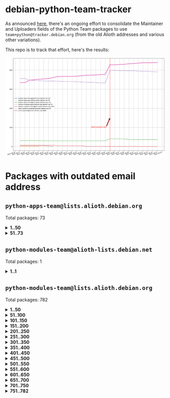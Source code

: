 # debian-python-team-tracker



As announced [here](https://lists.debian.org/debian-python/2021/08/msg00006.html), there's an ongoing effort to consolidate the Maintainer and Uploaders fields of the Python Team packages to use `team+python@tracker.debian.org` (from the old Alioth addresses and various other variations).



This repo is to track that effort, here's the results:



![Python team emails](images/python_team_emails.svg)


# Packages with outdated email address

## `python-apps-team@lists.alioth.debian.org`
Total packages: 73
<details>
<summary><b>1..50</b></summary>


| # | Package | Version |
| --- | --- | --- |
| 1 | [alot](https://tracker.debian.org/alot) | 0.9.1-2 |
| 2 | [archmage](https://tracker.debian.org/archmage) | 1:0.4.2.1-1 |
| 3 | [beets](https://tracker.debian.org/beets) | 1.4.9-7 |
| 4 | [ctop](https://tracker.debian.org/ctop) | 1.0.0-2.1 |
| 5 | [cython](https://tracker.debian.org/cython) | 0.29.14-1 |
| 6 | [db2twitter](https://tracker.debian.org/db2twitter) | 0.6-1.1 |
| 7 | [dirtbike](https://tracker.debian.org/dirtbike) | 0.3-7 |
| 8 | [discodos](https://tracker.debian.org/discodos) | 1.0~rc2-1 |
| 9 | [dkimpy-milter](https://tracker.debian.org/dkimpy-milter) | 1.2.2-1 |
| 10 | [dodgy](https://tracker.debian.org/dodgy) | 0.1.9-3 |
| 11 | [dot2tex](https://tracker.debian.org/dot2tex) | 2.11.3-2 |
| 12 | [droidlysis](https://tracker.debian.org/droidlysis) | 3.2.1-1 |
| 13 | [eric](https://tracker.debian.org/eric) | 21.1+ds1-1 |
| 14 | [etm](https://tracker.debian.org/etm) | 3.2.30-1.1 |
| 15 | [firmware-microbit-micropython](https://tracker.debian.org/firmware-microbit-micropython) | 1.0.1-2 |
| 16 | [flatlatex](https://tracker.debian.org/flatlatex) | 0.8-1.1 |
| 17 | [freealchemist](https://tracker.debian.org/freealchemist) | 0.5-1.1 |
| 18 | [gaupol](https://tracker.debian.org/gaupol) | 1.9-1 |
| 19 | [ghp-import](https://tracker.debian.org/ghp-import) | 0.5.5-2 |
| 20 | [gitinspector](https://tracker.debian.org/gitinspector) | 0.4.4+dfsg-9 |
| 21 | [gui-ufw](https://tracker.debian.org/gui-ufw) | 20.04.1-1 |
| 22 | [httpcode](https://tracker.debian.org/httpcode) | 0.6-1 |
| 23 | [isbg](https://tracker.debian.org/isbg) | 2.3.1-1 |
| 24 | [itstool](https://tracker.debian.org/itstool) | 2.0.6-1 |
| 25 | [j2cli](https://tracker.debian.org/j2cli) | 0.3.12b-2 |
| 26 | [jeepyb](https://tracker.debian.org/jeepyb) | 0+20190513-1 |
| 27 | [kanboard-cli](https://tracker.debian.org/kanboard-cli) | 0.0.2-1.1 |
| 28 | [kazam](https://tracker.debian.org/kazam) | 1.4.5-4 |
| 29 | [khard](https://tracker.debian.org/khard) | 0.17.0-1 |
| 30 | [legit](https://tracker.debian.org/legit) | 1.2.0.post0-1 |
| 31 | [lightyears](https://tracker.debian.org/lightyears) | 1.4-2 |
| 32 | [mayavi2](https://tracker.debian.org/mayavi2) | 4.7.1-2 |
| 33 | [membernator](https://tracker.debian.org/membernator) | 1.1.0-2 |
| 34 | [menulibre](https://tracker.debian.org/menulibre) | 2.2.1-1 |
| 35 | [muttdown](https://tracker.debian.org/muttdown) | 0.3.4-1 |
| 36 | [nfoview](https://tracker.debian.org/nfoview) | 1.28-1 |
| 37 | [pandoc-plantuml-filter](https://tracker.debian.org/pandoc-plantuml-filter) | 0.1.1-2 |
| 38 | [pdfarranger](https://tracker.debian.org/pdfarranger) | 1.6.2-1 |
| 39 | [pdfposter](https://tracker.debian.org/pdfposter) | 0.7.post1-1 |
| 40 | [pelican](https://tracker.debian.org/pelican) | 4.0.1+dfsg-1.1 |
| 41 | [pipenv](https://tracker.debian.org/pipenv) | 11.9.0-1.1 |
| 42 | [policyd-rate-limit](https://tracker.debian.org/policyd-rate-limit) | 1.0.1.1-1 |
| 43 | [powerline-gitstatus](https://tracker.debian.org/powerline-gitstatus) | 1.3.1-2 |
| 44 | [prospector](https://tracker.debian.org/prospector) | 1.1.7-2 |
| 45 | [puddletag](https://tracker.debian.org/puddletag) | 2.0.1-2 |
| 46 | [pybik](https://tracker.debian.org/pybik) | 3.0-3.1 |
| 47 | [pydocstyle](https://tracker.debian.org/pydocstyle) | 2.1.1-1 |
| 48 | [pydoctor](https://tracker.debian.org/pydoctor) | 19.11.0+git20200303.47424e7-1 |
| 49 | [pyp](https://tracker.debian.org/pyp) | 2.12-2 |
| 50 | [pypass](https://tracker.debian.org/pypass) | 0.2.1-1.1 |
</details>
<details>
<summary><b>51..73</b></summary>

| # | Package | Version |
| --- | --- | --- |
| 51 | [python-miio](https://tracker.debian.org/python-miio) | 0.5.0.1-1 |
| 52 | [pytrainer](https://tracker.debian.org/pytrainer) | 2.0.2-1 |
| 53 | [rabbitvcs](https://tracker.debian.org/rabbitvcs) | 0.18-2 |
| 54 | [radon](https://tracker.debian.org/radon) | 4.1.0+dfsg-1 |
| 55 | [retweet](https://tracker.debian.org/retweet) | 0.10-1.1 |
| 56 | [rst2pdf](https://tracker.debian.org/rst2pdf) | 0.98-1 |
| 57 | [sen](https://tracker.debian.org/sen) | 0.6.1-0.1 |
| 58 | [simple-image-reducer](https://tracker.debian.org/simple-image-reducer) | 1.0.2+git20191008-1 |
| 59 | [sinntp](https://tracker.debian.org/sinntp) | 1.6-1.2 |
| 60 | [smem](https://tracker.debian.org/smem) | 1.5-1.1 |
| 61 | [spf-engine](https://tracker.debian.org/spf-engine) | 2.9.2-1 |
| 62 | [sqlacodegen](https://tracker.debian.org/sqlacodegen) | 1.1.6-3 |
| 63 | [subdownloader](https://tracker.debian.org/subdownloader) | 2.1.0-3 |
| 64 | [testrepository](https://tracker.debian.org/testrepository) | 0.0.20-5 |
| 65 | [tldr-py](https://tracker.debian.org/tldr-py) | 0.7.0-3 |
| 66 | [toot](https://tracker.debian.org/toot) | 0.28.0-1 |
| 67 | [twitterwatch](https://tracker.debian.org/twitterwatch) | 0.1-1.1 |
| 68 | [txt2tags](https://tracker.debian.org/txt2tags) | 3.4-2 |
| 69 | [vf1](https://tracker.debian.org/vf1) | 0.0.11-2 |
| 70 | [voltron](https://tracker.debian.org/voltron) | 0.1.7+git20200109-1.1 |
| 71 | [vrfydmn](https://tracker.debian.org/vrfydmn) | 0.11.0-1 |
| 72 | [weasyprint](https://tracker.debian.org/weasyprint) | 51-2 |
| 73 | [zktop](https://tracker.debian.org/zktop) | 1.0.0-3 |
</details>

## `python-modules-team@alioth-lists.debian.net`
Total packages: 1
<details>
<summary><b>1..1</b></summary>


| # | Package | Version |
| --- | --- | --- |
| 1 | [setuptools-scm](https://tracker.debian.org/setuptools-scm) | 4.1.2-3 |
</details>

## `python-modules-team@lists.alioth.debian.org`
Total packages: 782
<details>
<summary><b>1..50</b></summary>


| # | Package | Version |
| --- | --- | --- |
| 1 | [aiodns](https://tracker.debian.org/aiodns) | 2.0.0-1 |
| 2 | [aiohttp-cors](https://tracker.debian.org/aiohttp-cors) | 0.7.0-1 |
| 3 | [aiohttp-jinja2](https://tracker.debian.org/aiohttp-jinja2) | 1.2.0-1 |
| 4 | [aiohttp-mako](https://tracker.debian.org/aiohttp-mako) | 0.4.0-1 |
| 5 | [aiohttp-socks](https://tracker.debian.org/aiohttp-socks) | 0.5.3-1 |
| 6 | [aiomysql](https://tracker.debian.org/aiomysql) | 0.0.20-2 |
| 7 | [aiopg](https://tracker.debian.org/aiopg) | 1.2.0~b2-1 |
| 8 | [aioredis](https://tracker.debian.org/aioredis) | 1.3.1-1 |
| 9 | [aiowsgi](https://tracker.debian.org/aiowsgi) | 0.7-1.1 |
| 10 | [aioxmlrpc](https://tracker.debian.org/aioxmlrpc) | 0.5-1.1 |
| 11 | [aiozmq](https://tracker.debian.org/aiozmq) | 0.9.0-1 |
| 12 | [anorack](https://tracker.debian.org/anorack) | 0.2.7-1 |
| 13 | [anosql](https://tracker.debian.org/anosql) | 1.0.1-1 |
| 14 | [appdirs](https://tracker.debian.org/appdirs) | 1.4.4-1 |
| 15 | [asn1crypto](https://tracker.debian.org/asn1crypto) | 1.4.0-1 |
| 16 | [astral](https://tracker.debian.org/astral) | 1.6.1-2 |
| 17 | [authheaders](https://tracker.debian.org/authheaders) | 0.13.0-1 |
| 18 | [authres](https://tracker.debian.org/authres) | 1.2.0-2 |
| 19 | [automat](https://tracker.debian.org/automat) | 20.2.0-1 |
| 20 | [azure-cosmos-table-python](https://tracker.debian.org/azure-cosmos-table-python) | 1.0.5+git20191025-5 |
| 21 | [babelfish](https://tracker.debian.org/babelfish) | 0.5.4-3 |
| 22 | [bdist-nsi](https://tracker.debian.org/bdist-nsi) | 0.1.5-2 |
| 23 | [behave](https://tracker.debian.org/behave) | 1.2.6-3 |
| 24 | [bernhard](https://tracker.debian.org/bernhard) | 0.2.6-2 |
| 25 | [betamax](https://tracker.debian.org/betamax) | 0.8.1-2 |
| 26 | [bibtexparser](https://tracker.debian.org/bibtexparser) | 1.1.0+ds-3 |
| 27 | [binaryornot](https://tracker.debian.org/binaryornot) | 0.4.4+dfsg-4 |
| 28 | [bitstruct](https://tracker.debian.org/bitstruct) | 8.9.0-1 |
| 29 | [blessings](https://tracker.debian.org/blessings) | 1.6-3 |
| 30 | [blinker](https://tracker.debian.org/blinker) | 1.4+dfsg1-0.3 |
| 31 | [bottleneck](https://tracker.debian.org/bottleneck) | 1.2.1+ds1-2 |
| 32 | [case](https://tracker.debian.org/case) | 1.5.3+dfsg-3 |
| 33 | [celery-batches](https://tracker.debian.org/celery-batches) | 0.2-2 |
| 34 | [celery-haystack](https://tracker.debian.org/celery-haystack) | 0.10-4 |
| 35 | [cerealizer](https://tracker.debian.org/cerealizer) | 0.8.1-3 |
| 36 | [chardet](https://tracker.debian.org/chardet) | 4.0.0-1 |
| 37 | [chargebee-python](https://tracker.debian.org/chargebee-python) | 1.6.6-1 |
| 38 | [chargebee2-python](https://tracker.debian.org/chargebee2-python) | 2.7.3-1 |
| 39 | [circuits](https://tracker.debian.org/circuits) | 3.1.0+ds1-2 |
| 40 | [cloudpickle](https://tracker.debian.org/cloudpickle) | 1.6.0-1 |
| 41 | [codicefiscale](https://tracker.debian.org/codicefiscale) | 0.9+ds0-2 |
| 42 | [colorclass](https://tracker.debian.org/colorclass) | 2.2.0-2.1 |
| 43 | [colorspacious](https://tracker.debian.org/colorspacious) | 1.1.2-2 |
| 44 | [commonmark](https://tracker.debian.org/commonmark) | 0.9.1-3 |
| 45 | [configobj](https://tracker.debian.org/configobj) | 5.0.6-4 |
| 46 | [constantly](https://tracker.debian.org/constantly) | 15.1.0-2 |
| 47 | [contextlib2](https://tracker.debian.org/contextlib2) | 0.6.0.post1-1 |
| 48 | [cookiecutter](https://tracker.debian.org/cookiecutter) | 1.6.0-4 |
| 49 | [coreapi](https://tracker.debian.org/coreapi) | 2.3.3-4 |
| 50 | [coreschema](https://tracker.debian.org/coreschema) | 0.0.4-3 |
</details>
<details>
<summary><b>51..100</b></summary>

| # | Package | Version |
| --- | --- | --- |
| 51 | [cov-core](https://tracker.debian.org/cov-core) | 1.15.0-3 |
| 52 | [cppy](https://tracker.debian.org/cppy) | 1.1.0-2 |
| 53 | [cram](https://tracker.debian.org/cram) | 0.7-4 |
| 54 | [cssutils](https://tracker.debian.org/cssutils) | 1.0.2-3 |
| 55 | [d2to1](https://tracker.debian.org/d2to1) | 0.2.12-2 |
| 56 | [deap](https://tracker.debian.org/deap) | 1.3.1-2 |
| 57 | [debiancontributors](https://tracker.debian.org/debiancontributors) | 0.7.8-2 |
| 58 | [defusedxml](https://tracker.debian.org/defusedxml) | 0.6.0-2 |
| 59 | [devpi-common](https://tracker.debian.org/devpi-common) | 3.2.2-1.1 |
| 60 | [django-ajax-selects](https://tracker.debian.org/django-ajax-selects) | 1.7.0-3 |
| 61 | [django-anymail](https://tracker.debian.org/django-anymail) | 7.1.0-1 |
| 62 | [django-auto-one-to-one](https://tracker.debian.org/django-auto-one-to-one) | 3.3.0-1 |
| 63 | [django-bitfield](https://tracker.debian.org/django-bitfield) | 1.9.6-2 |
| 64 | [django-countries](https://tracker.debian.org/django-countries) | 6.0-1 |
| 65 | [django-dirtyfields](https://tracker.debian.org/django-dirtyfields) | 1.3.1-2 |
| 66 | [django-downloadview](https://tracker.debian.org/django-downloadview) | 2.1.1-1 |
| 67 | [django-environ](https://tracker.debian.org/django-environ) | 0.4.4-2 |
| 68 | [django-filter](https://tracker.debian.org/django-filter) | 2.4.0-1 |
| 69 | [django-fsm-admin](https://tracker.debian.org/django-fsm-admin) | 1.2.4-2 |
| 70 | [django-guardian](https://tracker.debian.org/django-guardian) | 2.0.0-2 |
| 71 | [django-hvad](https://tracker.debian.org/django-hvad) | 1.8.0-1.1 |
| 72 | [django-impersonate](https://tracker.debian.org/django-impersonate) | 1.5-1 |
| 73 | [django-ipware](https://tracker.debian.org/django-ipware) | 3.0.0-1 |
| 74 | [django-js-reverse](https://tracker.debian.org/django-js-reverse) | 0.7.3-1.1 |
| 75 | [django-macaddress](https://tracker.debian.org/django-macaddress) | 1.5.0-2 |
| 76 | [django-maintenancemode](https://tracker.debian.org/django-maintenancemode) | 0.11.3-1 |
| 77 | [django-markupfield](https://tracker.debian.org/django-markupfield) | 2.0.0-1 |
| 78 | [django-memoize](https://tracker.debian.org/django-memoize) | 2.2.0+dfsg-1 |
| 79 | [django-model-utils](https://tracker.debian.org/django-model-utils) | 3.1.1-2 |
| 80 | [django-nose](https://tracker.debian.org/django-nose) | 1.4.6-2.1 |
| 81 | [django-notification](https://tracker.debian.org/django-notification) | 1.2.0-3 |
| 82 | [django-organizations](https://tracker.debian.org/django-organizations) | 1.1.2-1 |
| 83 | [django-pagination](https://tracker.debian.org/django-pagination) | 1.0.7-4 |
| 84 | [django-paintstore](https://tracker.debian.org/django-paintstore) | 0.2-4 |
| 85 | [django-picklefield](https://tracker.debian.org/django-picklefield) | 3.0.1-1 |
| 86 | [django-pipeline](https://tracker.debian.org/django-pipeline) | 1.6.14-3 |
| 87 | [django-q](https://tracker.debian.org/django-q) | 1.2.1-1 |
| 88 | [django-recurrence](https://tracker.debian.org/django-recurrence) | 1.10.3-1 |
| 89 | [django-redis-sessions](https://tracker.debian.org/django-redis-sessions) | 0.6.1-2 |
| 90 | [django-sass-processor](https://tracker.debian.org/django-sass-processor) | 0.8.2-1 |
| 91 | [django-setuptest](https://tracker.debian.org/django-setuptest) | 0.2.1-4 |
| 92 | [django-simple-captcha](https://tracker.debian.org/django-simple-captcha) | 0.5.6-2 |
| 93 | [django-simple-redis-admin](https://tracker.debian.org/django-simple-redis-admin) | 1.4.0-2 |
| 94 | [django-stronghold](https://tracker.debian.org/django-stronghold) | 0.3.0+debian-2 |
| 95 | [django-uwsgi](https://tracker.debian.org/django-uwsgi) | 0.2.2-2 |
| 96 | [django-webpack-loader](https://tracker.debian.org/django-webpack-loader) | 0.6.0-2 |
| 97 | [django-websocket-redis](https://tracker.debian.org/django-websocket-redis) | 0.4.7-2 |
| 98 | [django-wkhtmltopdf](https://tracker.debian.org/django-wkhtmltopdf) | 3.3.0-1 |
| 99 | [django-xmlrpc](https://tracker.debian.org/django-xmlrpc) | 0.1.8-2 |
| 100 | [djangorestframework-api-key](https://tracker.debian.org/djangorestframework-api-key) | 2.0.0-2 |
</details>
<details>
<summary><b>101..150</b></summary>

| # | Package | Version |
| --- | --- | --- |
| 101 | [djangorestframework-filters](https://tracker.debian.org/djangorestframework-filters) | 1.0.0.dev0-1 |
| 102 | [dkimpy](https://tracker.debian.org/dkimpy) | 1.0.5-1 |
| 103 | [dnsdiag](https://tracker.debian.org/dnsdiag) | 1.7.0-1 |
| 104 | [dnspython](https://tracker.debian.org/dnspython) | 2.0.0-1 |
| 105 | [dockerpty](https://tracker.debian.org/dockerpty) | 0.4.1-2 |
| 106 | [dominate](https://tracker.debian.org/dominate) | 2.3.1-2 |
| 107 | [doublex](https://tracker.debian.org/doublex) | 1.9.2-1 |
| 108 | [drf-generators](https://tracker.debian.org/drf-generators) | 0.5.0-1 |
| 109 | [easyprocess](https://tracker.debian.org/easyprocess) | 0.2.5-2 |
| 110 | [elasticsearch-curator](https://tracker.debian.org/elasticsearch-curator) | 5.8.1-1 |
| 111 | [entrypoints](https://tracker.debian.org/entrypoints) | 0.3-3 |
| 112 | [enum34](https://tracker.debian.org/enum34) | 1.1.6-4 |
| 113 | [enzyme](https://tracker.debian.org/enzyme) | 0.4.1-2 |
| 114 | [exam](https://tracker.debian.org/exam) | 0.10.5-3 |
| 115 | [factory-boy](https://tracker.debian.org/factory-boy) | 2.11.1-3 |
| 116 | [faker](https://tracker.debian.org/faker) | 0.9.3-0.1 |
| 117 | [fakesleep](https://tracker.debian.org/fakesleep) | 0.1-2 |
| 118 | [fastchunking](https://tracker.debian.org/fastchunking) | 0.0.3-2 |
| 119 | [fastkml](https://tracker.debian.org/fastkml) | 0.11-3 |
| 120 | [feedgenerator](https://tracker.debian.org/feedgenerator) | 1.9-2 |
| 121 | [flake8-docstrings](https://tracker.debian.org/flake8-docstrings) | 1.1.0-1.1 |
| 122 | [flake8-polyfill](https://tracker.debian.org/flake8-polyfill) | 1.0.2-2 |
| 123 | [flask-api](https://tracker.debian.org/flask-api) | 1.1+dfsg-1.1 |
| 124 | [flask-assets](https://tracker.debian.org/flask-assets) | 2.0-1 |
| 125 | [flask-babelex](https://tracker.debian.org/flask-babelex) | 0.9.4-1 |
| 126 | [flask-bcrypt](https://tracker.debian.org/flask-bcrypt) | 0.7.1-2 |
| 127 | [flask-compress](https://tracker.debian.org/flask-compress) | 1.4.0-3 |
| 128 | [flask-gravatar](https://tracker.debian.org/flask-gravatar) | 0.4.2-2 |
| 129 | [flask-htmlmin](https://tracker.debian.org/flask-htmlmin) | 1.3.2-2 |
| 130 | [flask-ldapconn](https://tracker.debian.org/flask-ldapconn) | 0.7.2-1.1 |
| 131 | [flask-limiter](https://tracker.debian.org/flask-limiter) | 1.0.1-2 |
| 132 | [flask-login](https://tracker.debian.org/flask-login) | 0.5.0-1 |
| 133 | [flask-mail](https://tracker.debian.org/flask-mail) | 0.9.1+dfsg1-1.1 |
| 134 | [flask-mongoengine](https://tracker.debian.org/flask-mongoengine) | 0.9.3-4 |
| 135 | [flask-multistatic](https://tracker.debian.org/flask-multistatic) | 1.0-2 |
| 136 | [flask-paranoid](https://tracker.debian.org/flask-paranoid) | 0.2.0-3.1 |
| 137 | [flask-principal](https://tracker.debian.org/flask-principal) | 0.4.0-2 |
| 138 | [flask-script](https://tracker.debian.org/flask-script) | 2.0.6-2 |
| 139 | [flask-silk](https://tracker.debian.org/flask-silk) | 0.2-18 |
| 140 | [flask-wtf](https://tracker.debian.org/flask-wtf) | 0.14.3-1 |
| 141 | [flufl.bounce](https://tracker.debian.org/flufl.bounce) | 3.0.1-1 |
| 142 | [flufl.enum](https://tracker.debian.org/flufl.enum) | 4.1.1-3 |
| 143 | [flufl.i18n](https://tracker.debian.org/flufl.i18n) | 3.0.1-1 |
| 144 | [flufl.lock](https://tracker.debian.org/flufl.lock) | 5.0.1-1 |
| 145 | [flufl.password](https://tracker.debian.org/flufl.password) | 1.3-3 |
| 146 | [flufl.testing](https://tracker.debian.org/flufl.testing) | 0.7-2 |
| 147 | [freetype-py](https://tracker.debian.org/freetype-py) | 2.2.0-1 |
| 148 | [gerritlib](https://tracker.debian.org/gerritlib) | 0.8.0-2 |
| 149 | [gmplot](https://tracker.debian.org/gmplot) | 1.2.0-2 |
| 150 | [gpxpy](https://tracker.debian.org/gpxpy) | 1.4.2-1 |
</details>
<details>
<summary><b>151..200</b></summary>

| # | Package | Version |
| --- | --- | --- |
| 151 | [gtextfsm](https://tracker.debian.org/gtextfsm) | 1.1.0-2 |
| 152 | [gtts](https://tracker.debian.org/gtts) | 2.0.3-1 |
| 153 | [gtts-token](https://tracker.debian.org/gtts-token) | 1.1.3-1 |
| 154 | [guzzle-sphinx-theme](https://tracker.debian.org/guzzle-sphinx-theme) | 0.7.11-5 |
| 155 | [hachoir](https://tracker.debian.org/hachoir) | 3.1.0+dfsg-3 |
| 156 | [haproxy-log-analysis](https://tracker.debian.org/haproxy-log-analysis) | 2.0~b0-2 |
| 157 | [heapdict](https://tracker.debian.org/heapdict) | 1.0.1-1 |
| 158 | [hiro](https://tracker.debian.org/hiro) | 0.5-2 |
| 159 | [httpx](https://tracker.debian.org/httpx) | 0.16.1-1 |
| 160 | [hyperlink](https://tracker.debian.org/hyperlink) | 19.0.0-2 |
| 161 | [hypothesis-auto](https://tracker.debian.org/hypothesis-auto) | 1.1.4-2 |
| 162 | [importmagic](https://tracker.debian.org/importmagic) | 0.1.7-2 |
| 163 | [inflection](https://tracker.debian.org/inflection) | 0.3.1-2 |
| 164 | [ipdb](https://tracker.debian.org/ipdb) | 0.13.3-1 |
| 165 | [isodate](https://tracker.debian.org/isodate) | 0.6.0-2 |
| 166 | [itypes](https://tracker.debian.org/itypes) | 1.1.0-4 |
| 167 | [jaraco.itertools](https://tracker.debian.org/jaraco.itertools) | 2.0.1-4 |
| 168 | [javaproperties](https://tracker.debian.org/javaproperties) | 0.7.0-1 |
| 169 | [jinja2-time](https://tracker.debian.org/jinja2-time) | 0.2.0-2 |
| 170 | [jpy](https://tracker.debian.org/jpy) | 0.9.0-3 |
| 171 | [jpylyzer](https://tracker.debian.org/jpylyzer) | 2.0.0-3 |
| 172 | [json-tricks](https://tracker.debian.org/json-tricks) | 3.11.0-2 |
| 173 | [jsonhyperschema-codec](https://tracker.debian.org/jsonhyperschema-codec) | 1.0.3-2 |
| 174 | [jsonpickle](https://tracker.debian.org/jsonpickle) | 1.2-1 |
| 175 | [junos-eznc](https://tracker.debian.org/junos-eznc) | 2.1.7-3 |
| 176 | [jupyter-sphinx-theme](https://tracker.debian.org/jupyter-sphinx-theme) | 0.0.6+ds1-10 |
| 177 | [kitchen](https://tracker.debian.org/kitchen) | 1.2.6-2 |
| 178 | [kivy](https://tracker.debian.org/kivy) | 1.11.0-2 |
| 179 | [kiwisolver](https://tracker.debian.org/kiwisolver) | 1.3.1-1 |
| 180 | [lazr.delegates](https://tracker.debian.org/lazr.delegates) | 2.0.3-2 |
| 181 | [lazr.restfulclient](https://tracker.debian.org/lazr.restfulclient) | 0.14.2-2 |
| 182 | [lazr.smtptest](https://tracker.debian.org/lazr.smtptest) | 2.0.3-2 |
| 183 | [lazr.uri](https://tracker.debian.org/lazr.uri) | 1.0.5-1 |
| 184 | [lexicon](https://tracker.debian.org/lexicon) | 3.3.17-1 |
| 185 | [libthumbor](https://tracker.debian.org/libthumbor) | 1.3.3-2 |
| 186 | [logilab-constraint](https://tracker.debian.org/logilab-constraint) | 0.6.0-2 |
| 187 | [mako](https://tracker.debian.org/mako) | 1.1.3+ds1-2 |
| 188 | [mando](https://tracker.debian.org/mando) | 0.6.4-5 |
| 189 | [manuel](https://tracker.debian.org/manuel) | 1.10.1-2 |
| 190 | [markupsafe](https://tracker.debian.org/markupsafe) | 1.1.1-1 |
| 191 | [mercurial-extension-utils](https://tracker.debian.org/mercurial-extension-utils) | 1.5.1-1 |
| 192 | [mercurial-extension-utils](https://tracker.debian.org/mercurial-extension-utils) | 1.5.1-3 |
| 193 | [mercurial-keyring](https://tracker.debian.org/mercurial-keyring) | 1.3.1-3 |
| 194 | [microsoft-authentication-extensions-for-python](https://tracker.debian.org/microsoft-authentication-extensions-for-python) | 0.3.0-1 |
| 195 | [milksnake](https://tracker.debian.org/milksnake) | 0.1.5-1 |
| 196 | [mimerender](https://tracker.debian.org/mimerender) | 0.6.0-2 |
| 197 | [mmllib](https://tracker.debian.org/mmllib) | 0.3.0.post1-2 |
| 198 | [mockldap](https://tracker.debian.org/mockldap) | 0.3.0-4 |
| 199 | [modernize](https://tracker.debian.org/modernize) | 0.7-2 |
| 200 | [moksha.common](https://tracker.debian.org/moksha.common) | 1.2.5-4 |
</details>
<details>
<summary><b>201..250</b></summary>

| # | Package | Version |
| --- | --- | --- |
| 201 | [more-itertools](https://tracker.debian.org/more-itertools) | 4.2.0-3 |
| 202 | [mrtparse](https://tracker.debian.org/mrtparse) | 1.6-2 |
| 203 | [multiprocess](https://tracker.debian.org/multiprocess) | 0.70.11.1-1 |
| 204 | [musicbrainzngs](https://tracker.debian.org/musicbrainzngs) | 0.7.1-2 |
| 205 | [mutagen](https://tracker.debian.org/mutagen) | 1.45.1-2 |
| 206 | [mwic](https://tracker.debian.org/mwic) | 0.7.8-1 |
| 207 | [mysql-connector-python](https://tracker.debian.org/mysql-connector-python) | 8.0.15-2 |
| 208 | [nb2plots](https://tracker.debian.org/nb2plots) | 0.6-2 |
| 209 | [netifaces](https://tracker.debian.org/netifaces) | 0.10.9-0.2 |
| 210 | [netmiko](https://tracker.debian.org/netmiko) | 2.4.2-1 |
| 211 | [networkx](https://tracker.debian.org/networkx) | 2.5+ds-2 |
| 212 | [nose](https://tracker.debian.org/nose) | 1.3.7-6 |
| 213 | [nose](https://tracker.debian.org/nose) | 1.3.7-7 |
| 214 | [nose2](https://tracker.debian.org/nose2) | 0.9.2-1 |
| 215 | [nose2-cov](https://tracker.debian.org/nose2-cov) | 1.0a4-3 |
| 216 | [ntplib](https://tracker.debian.org/ntplib) | 0.3.3-2 |
| 217 | [numpy-stl](https://tracker.debian.org/numpy-stl) | 2.9.0-1 |
| 218 | [numpydoc](https://tracker.debian.org/numpydoc) | 1.1.0-3 |
| 219 | [obsub](https://tracker.debian.org/obsub) | 0.2-4 |
| 220 | [okasha](https://tracker.debian.org/okasha) | 0.2.4-4 |
| 221 | [overpass](https://tracker.debian.org/overpass) | 0.7-1 |
| 222 | [paramiko](https://tracker.debian.org/paramiko) | 2.7.2-1 |
| 223 | [pastescript](https://tracker.debian.org/pastescript) | 2.0.2-4 |
| 224 | [pcapy](https://tracker.debian.org/pcapy) | 0.11.4-2 |
| 225 | [pdfkit](https://tracker.debian.org/pdfkit) | 0.6.1-2 |
| 226 | [pep8](https://tracker.debian.org/pep8) | 1.7.1-9 |
| 227 | [pep8-naming](https://tracker.debian.org/pep8-naming) | 0.10.0-1 |
| 228 | [pg8000](https://tracker.debian.org/pg8000) | 1.10.6-2 |
| 229 | [pidcat](https://tracker.debian.org/pidcat) | 2.1.0-4 |
| 230 | [pilkit](https://tracker.debian.org/pilkit) | 2.0-3 |
| 231 | [plastex](https://tracker.debian.org/plastex) | 2.1-2 |
| 232 | [ply](https://tracker.debian.org/ply) | 3.11-4 |
| 233 | [portio](https://tracker.debian.org/portio) | 0.5-4 |
| 234 | [postgresfixture](https://tracker.debian.org/postgresfixture) | 0.4.2-1 |
| 235 | [power](https://tracker.debian.org/power) | 1.4+dfsg-4 |
| 236 | [pprintpp](https://tracker.debian.org/pprintpp) | 0.4.0-2 |
| 237 | [preggy](https://tracker.debian.org/preggy) | 1.4.4-1 |
| 238 | [prettytable](https://tracker.debian.org/prettytable) | 0.7.2-5 |
| 239 | [proxmoxer](https://tracker.debian.org/proxmoxer) | 1.0.3-2 |
| 240 | [ptable](https://tracker.debian.org/ptable) | 0.9.2-2 |
| 241 | [py-macaroon-bakery](https://tracker.debian.org/py-macaroon-bakery) | 1.3.1-1 |
| 242 | [py-radix](https://tracker.debian.org/py-radix) | 0.10.0-3 |
| 243 | [py3dns](https://tracker.debian.org/py3dns) | 3.2.1-1 |
| 244 | [pyacoustid](https://tracker.debian.org/pyacoustid) | 1.2.0-2 |
| 245 | [pyasn1](https://tracker.debian.org/pyasn1) | 0.4.8-1 |
| 246 | [pybindgen](https://tracker.debian.org/pybindgen) | 0.20.0+dfsg1-2 |
| 247 | [pycairo](https://tracker.debian.org/pycairo) | 1.16.2-3 |
| 248 | [pycairo](https://tracker.debian.org/pycairo) | 1.16.2-4 |
| 249 | [pycallgraph](https://tracker.debian.org/pycallgraph) | 1.1.3-1.2 |
| 250 | [pycares](https://tracker.debian.org/pycares) | 3.1.1-1 |
</details>
<details>
<summary><b>251..300</b></summary>

| # | Package | Version |
| --- | --- | --- |
| 251 | [pychm](https://tracker.debian.org/pychm) | 0.8.6-2 |
| 252 | [pycifrw](https://tracker.debian.org/pycifrw) | 4.4-2 |
| 253 | [pyclamd](https://tracker.debian.org/pyclamd) | 0.4.0-2 |
| 254 | [pycodestyle](https://tracker.debian.org/pycodestyle) | 2.6.0-1 |
| 255 | [pycparser](https://tracker.debian.org/pycparser) | 2.20-3 |
| 256 | [pycryptodome](https://tracker.debian.org/pycryptodome) | 3.9.7+dfsg1-1 |
| 257 | [pycxx](https://tracker.debian.org/pycxx) | 7.1.4-0.1 |
| 258 | [pydbus](https://tracker.debian.org/pydbus) | 0.6.0-4 |
| 259 | [pydenticon](https://tracker.debian.org/pydenticon) | 0.3.1-2 |
| 260 | [pydispatcher](https://tracker.debian.org/pydispatcher) | 2.0.5-2 |
| 261 | [pydle](https://tracker.debian.org/pydle) | 0.9.4-2 |
| 262 | [pyeapi](https://tracker.debian.org/pyeapi) | 0.8.1-2 |
| 263 | [pyee](https://tracker.debian.org/pyee) | 7.0.2-1 |
| 264 | [pyenchant](https://tracker.debian.org/pyenchant) | 3.2.0-1 |
| 265 | [pyfg](https://tracker.debian.org/pyfg) | 0.50-2 |
| 266 | [pyfiglet](https://tracker.debian.org/pyfiglet) | 0.8.0+dfsg-1 |
| 267 | [pyfribidi](https://tracker.debian.org/pyfribidi) | 0.12.0+repack-7 |
| 268 | [pygame](https://tracker.debian.org/pygame) | 1.9.6+dfsg-2 |
| 269 | [pygeoif](https://tracker.debian.org/pygeoif) | 0.7-2 |
| 270 | [pygithub](https://tracker.debian.org/pygithub) | 1.43.7-1 |
| 271 | [pygments](https://tracker.debian.org/pygments) | 2.3.1+dfsg-3 |
| 272 | [pygtail](https://tracker.debian.org/pygtail) | 0.6.1-2 |
| 273 | [pygtkspellcheck](https://tracker.debian.org/pygtkspellcheck) | 4.0.5-2 |
| 274 | [pyhamcrest](https://tracker.debian.org/pyhamcrest) | 1.9.0-3 |
| 275 | [pyicu](https://tracker.debian.org/pyicu) | 2.5-1 |
| 276 | [pyinotify](https://tracker.debian.org/pyinotify) | 0.9.6-1.3 |
| 277 | [pyiosxr](https://tracker.debian.org/pyiosxr) | 0.52-1.1 |
| 278 | [pyjavaproperties](https://tracker.debian.org/pyjavaproperties) | 0.7-2 |
| 279 | [pyjokes](https://tracker.debian.org/pyjokes) | 0.5.0-3 |
| 280 | [pykcs11](https://tracker.debian.org/pykcs11) | 1.5.10-1 |
| 281 | [pylama](https://tracker.debian.org/pylama) | 7.4.3-3 |
| 282 | [pylibmc](https://tracker.debian.org/pylibmc) | 1.5.2-3 |
| 283 | [pylint-celery](https://tracker.debian.org/pylint-celery) | 0.3-5 |
| 284 | [pylint-common](https://tracker.debian.org/pylint-common) | 0.2.5-4 |
| 285 | [pylint-django](https://tracker.debian.org/pylint-django) | 2.0.13-1 |
| 286 | [pylint-flask](https://tracker.debian.org/pylint-flask) | 0.5-4 |
| 287 | [pylint-plugin-utils](https://tracker.debian.org/pylint-plugin-utils) | 0.6-1 |
| 288 | [pymacs](https://tracker.debian.org/pymacs) | 0.25-3 |
| 289 | [pymilter](https://tracker.debian.org/pymilter) | 1.0.4-2 |
| 290 | [pymodbus](https://tracker.debian.org/pymodbus) | 2.1.0+dfsg-2 |
| 291 | [pymssql](https://tracker.debian.org/pymssql) | 2.1.4+dfsg-3 |
| 292 | [pymupdf](https://tracker.debian.org/pymupdf) | 1.17.4+ds1-2 |
| 293 | [pynag](https://tracker.debian.org/pynag) | 1.1.2+dfsg-2 |
| 294 | [pynliner](https://tracker.debian.org/pynliner) | 0.8.0-2 |
| 295 | [pyopengl](https://tracker.debian.org/pyopengl) | 3.1.5+dfsg-1 |
| 296 | [pypandoc](https://tracker.debian.org/pypandoc) | 1.5+ds0-1 |
| 297 | [pyparsing](https://tracker.debian.org/pyparsing) | 2.4.7-1 |
| 298 | [pyphen](https://tracker.debian.org/pyphen) | 0.9.5-3 |
| 299 | [pyprind](https://tracker.debian.org/pyprind) | 2.11.2-2 |
| 300 | [pyquery](https://tracker.debian.org/pyquery) | 1.2.9-4 |
</details>
<details>
<summary><b>301..350</b></summary>

| # | Package | Version |
| --- | --- | --- |
| 301 | [pyrad](https://tracker.debian.org/pyrad) | 2.1-2 |
| 302 | [pyrfc3339](https://tracker.debian.org/pyrfc3339) | 1.1-2 |
| 303 | [pyrsistent](https://tracker.debian.org/pyrsistent) | 0.15.5-1 |
| 304 | [pysendfile](https://tracker.debian.org/pysendfile) | 2.0.1-3 |
| 305 | [pysimplesoap](https://tracker.debian.org/pysimplesoap) | 1.16.2-3 |
| 306 | [pysmi](https://tracker.debian.org/pysmi) | 0.3.2-2 |
| 307 | [pysodium](https://tracker.debian.org/pysodium) | 0.7.0-2 |
| 308 | [pyspf](https://tracker.debian.org/pyspf) | 2.0.14-2 |
| 309 | [pysrs](https://tracker.debian.org/pysrs) | 1.0.3-2 |
| 310 | [pysrt](https://tracker.debian.org/pysrt) | 1.0.1-2 |
| 311 | [pyssim](https://tracker.debian.org/pyssim) | 0.2-2 |
| 312 | [pystemd](https://tracker.debian.org/pystemd) | 0.7.0-4 |
| 313 | [pysubnettree](https://tracker.debian.org/pysubnettree) | 0.33-1 |
| 314 | [pytaglib](https://tracker.debian.org/pytaglib) | 0.3.6+dfsg-2 |
| 315 | [pytds](https://tracker.debian.org/pytds) | 1.10.0-1 |
| 316 | [pytest-arraydiff](https://tracker.debian.org/pytest-arraydiff) | 0.3-1 |
| 317 | [pytest-bdd](https://tracker.debian.org/pytest-bdd) | 3.2.1-1 |
| 318 | [pytest-cookies](https://tracker.debian.org/pytest-cookies) | 0.4.0-1 |
| 319 | [pytest-django](https://tracker.debian.org/pytest-django) | 3.5.1-1 |
| 320 | [pytest-expect](https://tracker.debian.org/pytest-expect) | 1.1.0-2 |
| 321 | [pytest-forked](https://tracker.debian.org/pytest-forked) | 1.3.0-1 |
| 322 | [pytest-helpers-namespace](https://tracker.debian.org/pytest-helpers-namespace) | 2019.1.8-1 |
| 323 | [pytest-httpbin](https://tracker.debian.org/pytest-httpbin) | 1.0.0-2 |
| 324 | [pytest-instafail](https://tracker.debian.org/pytest-instafail) | 0.4.2-1 |
| 325 | [pytest-remotedata](https://tracker.debian.org/pytest-remotedata) | 0.3.2-1 |
| 326 | [pytest-runner](https://tracker.debian.org/pytest-runner) | 2.11.1-1.2 |
| 327 | [pytest-sugar](https://tracker.debian.org/pytest-sugar) | 0.9.4-1 |
| 328 | [pytest-tornado](https://tracker.debian.org/pytest-tornado) | 0.8.1-1 |
| 329 | [pytest-vcr](https://tracker.debian.org/pytest-vcr) | 1.0.2-2 |
| 330 | [pytest-xvfb](https://tracker.debian.org/pytest-xvfb) | 1.2.0-1 |
| 331 | [python-activipy](https://tracker.debian.org/python-activipy) | 0.1-7 |
| 332 | [python-adal](https://tracker.debian.org/python-adal) | 1.2.2-1 |
| 333 | [python-agate](https://tracker.debian.org/python-agate) | 1.6.1-1 |
| 334 | [python-agate-excel](https://tracker.debian.org/python-agate-excel) | 0.2.3-1 |
| 335 | [python-aiohttp-security](https://tracker.debian.org/python-aiohttp-security) | 0.4.0-2 |
| 336 | [python-aiohttp-session](https://tracker.debian.org/python-aiohttp-session) | 2.9.0-2 |
| 337 | [python-aioinflux](https://tracker.debian.org/python-aioinflux) | 0.9.0-2 |
| 338 | [python-aiomeasures](https://tracker.debian.org/python-aiomeasures) | 0.5.14-3 |
| 339 | [python-altair](https://tracker.debian.org/python-altair) | 4.0.1-2 |
| 340 | [python-altgraph](https://tracker.debian.org/python-altgraph) | 0.17+ds0-1 |
| 341 | [python-amqplib](https://tracker.debian.org/python-amqplib) | 1.0.2-2 |
| 342 | [python-anyjson](https://tracker.debian.org/python-anyjson) | 0.3.3-2 |
| 343 | [python-apptools](https://tracker.debian.org/python-apptools) | 4.5.0-1.1 |
| 344 | [python-aptly](https://tracker.debian.org/python-aptly) | 0.12.10-2 |
| 345 | [python-argon2](https://tracker.debian.org/python-argon2) | 18.3.0-2 |
| 346 | [python-args](https://tracker.debian.org/python-args) | 0.1.0-3 |
| 347 | [python-arpy](https://tracker.debian.org/python-arpy) | 1.1.1-4 |
| 348 | [python-astor](https://tracker.debian.org/python-astor) | 0.8.1-1 |
| 349 | [python-async-timeout](https://tracker.debian.org/python-async-timeout) | 3.0.1-1.1 |
| 350 | [python-azure-devtools](https://tracker.debian.org/python-azure-devtools) | 1.2.0-1 |
</details>
<details>
<summary><b>351..400</b></summary>

| # | Package | Version |
| --- | --- | --- |
| 351 | [python-base58](https://tracker.debian.org/python-base58) | 1.0.3-1.1 |
| 352 | [python-bcdoc](https://tracker.debian.org/python-bcdoc) | 0.16.0-2 |
| 353 | [python-bioblend](https://tracker.debian.org/python-bioblend) | 0.7.0-3 |
| 354 | [python-bitbucket-api](https://tracker.debian.org/python-bitbucket-api) | 0.5.0-3 |
| 355 | [python-box](https://tracker.debian.org/python-box) | 3.4.6-2 |
| 356 | [python-btrees](https://tracker.debian.org/python-btrees) | 4.3.1-2 |
| 357 | [python-cachecontrol](https://tracker.debian.org/python-cachecontrol) | 0.12.6-1 |
| 358 | [python-can](https://tracker.debian.org/python-can) | 3.3.2.final~github-2 |
| 359 | [python-cement](https://tracker.debian.org/python-cement) | 2.10.0-2 |
| 360 | [python-cerberus](https://tracker.debian.org/python-cerberus) | 1.3.2-1 |
| 361 | [python-click](https://tracker.debian.org/python-click) | 7.1.2-1 |
| 362 | [python-click-log](https://tracker.debian.org/python-click-log) | 0.2.1-2 |
| 363 | [python-click-threading](https://tracker.debian.org/python-click-threading) | 0.4.4-2 |
| 364 | [python-clint](https://tracker.debian.org/python-clint) | 0.5.1-3 |
| 365 | [python-cluster](https://tracker.debian.org/python-cluster) | 1.3.3-3 |
| 366 | [python-cmarkgfm](https://tracker.debian.org/python-cmarkgfm) | 0.4.2-1 |
| 367 | [python-coloredlogs](https://tracker.debian.org/python-coloredlogs) | 7.3-2 |
| 368 | [python-colour](https://tracker.debian.org/python-colour) | 0.1.5-2 |
| 369 | [python-commentjson](https://tracker.debian.org/python-commentjson) | 0.8.3-2 |
| 370 | [python-consul](https://tracker.debian.org/python-consul) | 0.7.1-1.1 |
| 371 | [python-cookies](https://tracker.debian.org/python-cookies) | 2.2.1-3 |
| 372 | [python-cpuinfo](https://tracker.debian.org/python-cpuinfo) | 5.0.0-2 |
| 373 | [python-crcmod](https://tracker.debian.org/python-crcmod) | 1.7+dfsg-2 |
| 374 | [python-cs](https://tracker.debian.org/python-cs) | 2.7.1-1 |
| 375 | [python-cssselect2](https://tracker.debian.org/python-cssselect2) | 0.3.0-1 |
| 376 | [python-cycler](https://tracker.debian.org/python-cycler) | 0.10.0-3 |
| 377 | [python-daiquiri](https://tracker.debian.org/python-daiquiri) | 1.6.0-1 |
| 378 | [python-dbfread](https://tracker.debian.org/python-dbfread) | 2.0.7-3 |
| 379 | [python-decorator](https://tracker.debian.org/python-decorator) | 4.4.2-2 |
| 380 | [python-demjson](https://tracker.debian.org/python-demjson) | 2.2.4-5 |
| 381 | [python-diaspy](https://tracker.debian.org/python-diaspy) | 0.6.0-2 |
| 382 | [python-dict2xml](https://tracker.debian.org/python-dict2xml) | 1.7.0-1 |
| 383 | [python-dictobj](https://tracker.debian.org/python-dictobj) | 0.4-4 |
| 384 | [python-distro](https://tracker.debian.org/python-distro) | 1.5.0-1 |
| 385 | [python-distutils-extra](https://tracker.debian.org/python-distutils-extra) | 2.45 |
| 386 | [python-django-braces](https://tracker.debian.org/python-django-braces) | 1.14.0-1 |
| 387 | [python-django-casclient](https://tracker.debian.org/python-django-casclient) | 1.5.3-1 |
| 388 | [python-django-dbconn-retry](https://tracker.debian.org/python-django-dbconn-retry) | 0.1.5-1.1 |
| 389 | [python-django-etcd-settings](https://tracker.debian.org/python-django-etcd-settings) | 0.1.13+dfsg-3 |
| 390 | [python-django-gravatar2](https://tracker.debian.org/python-django-gravatar2) | 1.4.4-2 |
| 391 | [python-django-imagekit](https://tracker.debian.org/python-django-imagekit) | 4.0.2-3 |
| 392 | [python-django-jsonfield](https://tracker.debian.org/python-django-jsonfield) | 1.4.0-2 |
| 393 | [python-django-ordered-model](https://tracker.debian.org/python-django-ordered-model) | 3.4.1-1 |
| 394 | [python-django-push-notifications](https://tracker.debian.org/python-django-push-notifications) | 1.4.1-1 |
| 395 | [python-django-rest-framework-guardian](https://tracker.debian.org/python-django-rest-framework-guardian) | 0.3.0-2 |
| 396 | [python-django-rest-hooks](https://tracker.debian.org/python-django-rest-hooks) | 1.6.0-1.1 |
| 397 | [python-django-rules](https://tracker.debian.org/python-django-rules) | 2.2.0-1 |
| 398 | [python-django-simple-history](https://tracker.debian.org/python-django-simple-history) | 2.7.0-1.1 |
| 399 | [python-django-split-settings](https://tracker.debian.org/python-django-split-settings) | 0.3.0-2 |
| 400 | [python-django-tagging](https://tracker.debian.org/python-django-tagging) | 1:0.4.5-3 |
</details>
<details>
<summary><b>401..450</b></summary>

| # | Package | Version |
| --- | --- | --- |
| 401 | [python-dmidecode](https://tracker.debian.org/python-dmidecode) | 3.12.2-11 |
| 402 | [python-dnslib](https://tracker.debian.org/python-dnslib) | 0.9.14-1 |
| 403 | [python-docutils](https://tracker.debian.org/python-docutils) | 0.16+dfsg-2 |
| 404 | [python-doubleratchet](https://tracker.debian.org/python-doubleratchet) | 0.6.0-2 |
| 405 | [python-dpkt](https://tracker.debian.org/python-dpkt) | 1.9.2-2 |
| 406 | [python-dynaconf](https://tracker.debian.org/python-dynaconf) | 2.2.3-2 |
| 407 | [python-easywebdav](https://tracker.debian.org/python-easywebdav) | 1.2.0-8 |
| 408 | [python-eliot](https://tracker.debian.org/python-eliot) | 1.11.0-1 |
| 409 | [python-enable](https://tracker.debian.org/python-enable) | 4.8.1-1 |
| 410 | [python-envisage](https://tracker.debian.org/python-envisage) | 4.9.0-2.1 |
| 411 | [python-envparse](https://tracker.debian.org/python-envparse) | 0.2.0-2 |
| 412 | [python-envs](https://tracker.debian.org/python-envs) | 1.2.6-1.1 |
| 413 | [python-epc](https://tracker.debian.org/python-epc) | 0.0.5-3 |
| 414 | [python-etcd](https://tracker.debian.org/python-etcd) | 0.4.5-2 |
| 415 | [python-ethtool](https://tracker.debian.org/python-ethtool) | 0.14-3 |
| 416 | [python-ewmh](https://tracker.debian.org/python-ewmh) | 0.1.6-2 |
| 417 | [python-exchangelib](https://tracker.debian.org/python-exchangelib) | 3.2.0-1 |
| 418 | [python-exotel](https://tracker.debian.org/python-exotel) | 0.1.5-2 |
| 419 | [python-fastimport](https://tracker.debian.org/python-fastimport) | 0.9.8-5 |
| 420 | [python-feather-format](https://tracker.debian.org/python-feather-format) | 0.3.1+dfsg1-4 |
| 421 | [python-flaky](https://tracker.debian.org/python-flaky) | 3.7.0-1 |
| 422 | [python-flask-jwt-extended](https://tracker.debian.org/python-flask-jwt-extended) | 3.24.1-2 |
| 423 | [python-flask-marshmallow](https://tracker.debian.org/python-flask-marshmallow) | 0.10.1-4 |
| 424 | [python-flask-seeder](https://tracker.debian.org/python-flask-seeder) | 0.1~a2-2 |
| 425 | [python-flor](https://tracker.debian.org/python-flor) | 1.1.3-1 |
| 426 | [python-ftputil](https://tracker.debian.org/python-ftputil) | 3.4-3 |
| 427 | [python-fudge](https://tracker.debian.org/python-fudge) | 1.1.0-2 |
| 428 | [python-gammu](https://tracker.debian.org/python-gammu) | 2.12-2 |
| 429 | [python-gear](https://tracker.debian.org/python-gear) | 0.5.8-5 |
| 430 | [python-genty](https://tracker.debian.org/python-genty) | 1.3.2-1 |
| 431 | [python-geoip](https://tracker.debian.org/python-geoip) | 1.3.2-3 |
| 432 | [python-geoip2](https://tracker.debian.org/python-geoip2) | 2.9.0+dfsg1-2 |
| 433 | [python-getdns](https://tracker.debian.org/python-getdns) | 1.0.0~b1-2 |
| 434 | [python-gflags](https://tracker.debian.org/python-gflags) | 1.5.1-7 |
| 435 | [python-glob2](https://tracker.debian.org/python-glob2) | 0.5-3 |
| 436 | [python-gmpy2](https://tracker.debian.org/python-gmpy2) | 2.1.0~b5-0.1 |
| 437 | [python-gntp](https://tracker.debian.org/python-gntp) | 1.0.3-2 |
| 438 | [python-gnupg](https://tracker.debian.org/python-gnupg) | 0.4.6-1 |
| 439 | [python-grpc-tools](https://tracker.debian.org/python-grpc-tools) | 1.14.1-1 |
| 440 | [python-guizero](https://tracker.debian.org/python-guizero) | 1.1.0+dfsg1-2 |
| 441 | [python-hashids](https://tracker.debian.org/python-hashids) | 1.3.1-1 |
| 442 | [python-hidapi](https://tracker.debian.org/python-hidapi) | 0.9.0.post3-2 |
| 443 | [python-hiredis](https://tracker.debian.org/python-hiredis) | 1.0.1-1 |
| 444 | [python-hpilo](https://tracker.debian.org/python-hpilo) | 4.3-3 |
| 445 | [python-html2text](https://tracker.debian.org/python-html2text) | 2020.1.16-1 |
| 446 | [python-http-parser](https://tracker.debian.org/python-http-parser) | 0.9.0-1 |
| 447 | [python-httptools](https://tracker.debian.org/python-httptools) | 0.1.1-1 |
| 448 | [python-ibm-cloud-sdk-core](https://tracker.debian.org/python-ibm-cloud-sdk-core) | 1.6.2-1 |
| 449 | [python-icalendar](https://tracker.debian.org/python-icalendar) | 4.0.3-4 |
| 450 | [python-idna](https://tracker.debian.org/python-idna) | 2.10-1 |
</details>
<details>
<summary><b>451..500</b></summary>

| # | Package | Version |
| --- | --- | --- |
| 451 | [python-imagesize](https://tracker.debian.org/python-imagesize) | 1.2.0-2 |
| 452 | [python-iniparse](https://tracker.debian.org/python-iniparse) | 0.4-3 |
| 453 | [python-ipaddr](https://tracker.debian.org/python-ipaddr) | 2.2.0-4 |
| 454 | [python-ipaddress](https://tracker.debian.org/python-ipaddress) | 1.0.23-1 |
| 455 | [python-ipfix](https://tracker.debian.org/python-ipfix) | 0.9.7-2 |
| 456 | [python-irodsclient](https://tracker.debian.org/python-irodsclient) | 0.8.1-2 |
| 457 | [python-isc-dhcp-leases](https://tracker.debian.org/python-isc-dhcp-leases) | 0.9.1-2 |
| 458 | [python-iso3166](https://tracker.debian.org/python-iso3166) | 0.8.git20170319-2 |
| 459 | [python-isoweek](https://tracker.debian.org/python-isoweek) | 1.3.3-3 |
| 460 | [python-jellyfish](https://tracker.debian.org/python-jellyfish) | 0.8.2-1 |
| 461 | [python-jmespath](https://tracker.debian.org/python-jmespath) | 0.10.0-1 |
| 462 | [python-jsonrpc](https://tracker.debian.org/python-jsonrpc) | 1.13.0-1 |
| 463 | [python-junit-xml](https://tracker.debian.org/python-junit-xml) | 1.9-1 |
| 464 | [python-kanboard](https://tracker.debian.org/python-kanboard) | 1.0.1-1.1 |
| 465 | [python-keepalive](https://tracker.debian.org/python-keepalive) | 0.5-2 |
| 466 | [python-keyring](https://tracker.debian.org/python-keyring) | 18.0.1-2 |
| 467 | [python-langdetect](https://tracker.debian.org/python-langdetect) | 1.0.7-4 |
| 468 | [python-launchpadlib](https://tracker.debian.org/python-launchpadlib) | 1.10.13-1 |
| 469 | [python-ldap](https://tracker.debian.org/python-ldap) | 3.2.0-4 |
| 470 | [python-ldapdomaindump](https://tracker.debian.org/python-ldapdomaindump) | 0.9.3-1 |
| 471 | [python-leather](https://tracker.debian.org/python-leather) | 0.3.3-1.1 |
| 472 | [python-libais](https://tracker.debian.org/python-libais) | 0.17+git.20190917.master.e464cf8-2 |
| 473 | [python-libguess](https://tracker.debian.org/python-libguess) | 1.1-4 |
| 474 | [python-logfury](https://tracker.debian.org/python-logfury) | 0.1.2-4 |
| 475 | [python-lupa](https://tracker.debian.org/python-lupa) | 1.9+dfsg-1 |
| 476 | [python-lzo](https://tracker.debian.org/python-lzo) | 1.12-3 |
| 477 | [python-macholib](https://tracker.debian.org/python-macholib) | 1.14+ds0-1 |
| 478 | [python-mailer](https://tracker.debian.org/python-mailer) | 0.8.1-4 |
| 479 | [python-marshmallow-polyfield](https://tracker.debian.org/python-marshmallow-polyfield) | 5.9-1 |
| 480 | [python-marshmallow-sqlalchemy](https://tracker.debian.org/python-marshmallow-sqlalchemy) | 0.19.0-1 |
| 481 | [python-mastodon](https://tracker.debian.org/python-mastodon) | 1.5.1-1 |
| 482 | [python-mbed-host-tests](https://tracker.debian.org/python-mbed-host-tests) | 1.4.4-3 |
| 483 | [python-mbed-ls](https://tracker.debian.org/python-mbed-ls) | 1.6.2+dfsg-3 |
| 484 | [python-mccabe](https://tracker.debian.org/python-mccabe) | 0.6.1-3 |
| 485 | [python-measurement](https://tracker.debian.org/python-measurement) | 2.0.1-2 |
| 486 | [python-mechanize](https://tracker.debian.org/python-mechanize) | 1:0.4.5-2 |
| 487 | [python-meld3](https://tracker.debian.org/python-meld3) | 1.0.2-3 |
| 488 | [python-mkdocs](https://tracker.debian.org/python-mkdocs) | 1.1.2+dfsg-1 |
| 489 | [python-mnemonic](https://tracker.debian.org/python-mnemonic) | 0.19-1 |
| 490 | [python-model-mommy](https://tracker.debian.org/python-model-mommy) | 1.6.0-2 |
| 491 | [python-morris](https://tracker.debian.org/python-morris) | 1.2-2 |
| 492 | [python-mpegdash](https://tracker.debian.org/python-mpegdash) | 0.2.0-1 |
| 493 | [python-mpv](https://tracker.debian.org/python-mpv) | 0.5.2-1 |
| 494 | [python-msrestazure](https://tracker.debian.org/python-msrestazure) | 0.6.2-1 |
| 495 | [python-multidict](https://tracker.debian.org/python-multidict) | 5.1.0-1 |
| 496 | [python-munch](https://tracker.debian.org/python-munch) | 2.3.2-2 |
| 497 | [python-murmurhash](https://tracker.debian.org/python-murmurhash) | 1.0.2-1 |
| 498 | [python-mysqldb](https://tracker.debian.org/python-mysqldb) | 1.4.4-2 |
| 499 | [python-nacl](https://tracker.debian.org/python-nacl) | 1.4.0-1 |
| 500 | [python-nine](https://tracker.debian.org/python-nine) | 1.1.0-1 |
</details>
<details>
<summary><b>501..550</b></summary>

| # | Package | Version |
| --- | --- | --- |
| 501 | [python-noise](https://tracker.debian.org/python-noise) | 1.2.3-3 |
| 502 | [python-notify2](https://tracker.debian.org/python-notify2) | 0.3-4 |
| 503 | [python-nox](https://tracker.debian.org/python-nox) | 2019.5.30-2 |
| 504 | [python-ntlm-auth](https://tracker.debian.org/python-ntlm-auth) | 1.4.0-1 |
| 505 | [python-oauth](https://tracker.debian.org/python-oauth) | 1.0.1-6 |
| 506 | [python-odf](https://tracker.debian.org/python-odf) | 1.4.1-1 |
| 507 | [python-offtrac](https://tracker.debian.org/python-offtrac) | 0.1.0-2.1 |
| 508 | [python-ofxclient](https://tracker.debian.org/python-ofxclient) | 2.0.4-2 |
| 509 | [python-opcua](https://tracker.debian.org/python-opcua) | 0.98.11-1 |
| 510 | [python-openid-cla](https://tracker.debian.org/python-openid-cla) | 1.2-2 |
| 511 | [python-openid-teams](https://tracker.debian.org/python-openid-teams) | 1.2-2 |
| 512 | [python-openidc-client](https://tracker.debian.org/python-openidc-client) | 0.6.0-1.1 |
| 513 | [python-opentimestamps](https://tracker.debian.org/python-opentimestamps) | 0.4.1-1 |
| 514 | [python-overpy](https://tracker.debian.org/python-overpy) | 0.4-2 |
| 515 | [python-padme](https://tracker.debian.org/python-padme) | 1.1.1-3 |
| 516 | [python-pallets-sphinx-themes](https://tracker.debian.org/python-pallets-sphinx-themes) | 1.2.3-1 |
| 517 | [python-pampy](https://tracker.debian.org/python-pampy) | 1.8.4-2 |
| 518 | [python-pamqp](https://tracker.debian.org/python-pamqp) | 2.3.0-2 |
| 519 | [python-parse-type](https://tracker.debian.org/python-parse-type) | 0.3.4-3 |
| 520 | [python-path-and-address](https://tracker.debian.org/python-path-and-address) | 2.0.1-2 |
| 521 | [python-pathtools](https://tracker.debian.org/python-pathtools) | 0.1.2-4 |
| 522 | [python-paypal](https://tracker.debian.org/python-paypal) | 1.2.5-3 |
| 523 | [python-pcl](https://tracker.debian.org/python-pcl) | 0.3.0~rc1+dfsg-9 |
| 524 | [python-peakutils](https://tracker.debian.org/python-peakutils) | 1.3.3+ds-2 |
| 525 | [python-pem](https://tracker.debian.org/python-pem) | 19.1.0-1 |
| 526 | [python-persistent](https://tracker.debian.org/python-persistent) | 4.6.4-0.2 |
| 527 | [python-pex](https://tracker.debian.org/python-pex) | 1.1.14-3.1 |
| 528 | [python-pgbouncer](https://tracker.debian.org/python-pgbouncer) | 0.0.9-3 |
| 529 | [python-pgpdump](https://tracker.debian.org/python-pgpdump) | 1.5-2 |
| 530 | [python-pgspecial](https://tracker.debian.org/python-pgspecial) | 1.11.10+dfsg1-1 |
| 531 | [python-phonenumbers](https://tracker.debian.org/python-phonenumbers) | 8.12.1-1 |
| 532 | [python-picklable-itertools](https://tracker.debian.org/python-picklable-itertools) | 0.1.1-3 |
| 533 | [python-pika](https://tracker.debian.org/python-pika) | 0.11.0-5 |
| 534 | [python-pkginfo](https://tracker.debian.org/python-pkginfo) | 1.4.2-3 |
| 535 | [python-plac](https://tracker.debian.org/python-plac) | 0.9.6-1.1 |
| 536 | [python-plaster](https://tracker.debian.org/python-plaster) | 1.0-2 |
| 537 | [python-plaster-pastedeploy](https://tracker.debian.org/python-plaster-pastedeploy) | 0.5-3 |
| 538 | [python-prctl](https://tracker.debian.org/python-prctl) | 1.7-2 |
| 539 | [python-preshed](https://tracker.debian.org/python-preshed) | 3.0.2-1 |
| 540 | [python-pretend](https://tracker.debian.org/python-pretend) | 1.0.9-1 |
| 541 | [python-prettylog](https://tracker.debian.org/python-prettylog) | 0.1.0-2 |
| 542 | [python-priority](https://tracker.debian.org/python-priority) | 1.3.0-3 |
| 543 | [python-progress](https://tracker.debian.org/python-progress) | 1.5-1 |
| 544 | [python-progressbar](https://tracker.debian.org/python-progressbar) | 2.5-2 |
| 545 | [python-protego](https://tracker.debian.org/python-protego) | 0.1.16+dfsg-2 |
| 546 | [python-prov](https://tracker.debian.org/python-prov) | 1.5.2-2 |
| 547 | [python-pskc](https://tracker.debian.org/python-pskc) | 1.1-3 |
| 548 | [python-public](https://tracker.debian.org/python-public) | 0.5-1.1 |
| 549 | [python-publicsuffix2](https://tracker.debian.org/python-publicsuffix2) | 2.20191221-2 |
| 550 | [python-py-zipkin](https://tracker.debian.org/python-py-zipkin) | 0.15.0-1.1 |
</details>
<details>
<summary><b>551..600</b></summary>

| # | Package | Version |
| --- | --- | --- |
| 551 | [python-pyalsa](https://tracker.debian.org/python-pyalsa) | 1.1.6-2 |
| 552 | [python-pyasn1-modules](https://tracker.debian.org/python-pyasn1-modules) | 0.2.1-1 |
| 553 | [python-pybadges](https://tracker.debian.org/python-pybadges) | 2.2.1-1 |
| 554 | [python-pyface](https://tracker.debian.org/python-pyface) | 6.1.2-2 |
| 555 | [python-pyftpdlib](https://tracker.debian.org/python-pyftpdlib) | 1.5.4-2 |
| 556 | [python-pygerrit2](https://tracker.debian.org/python-pygerrit2) | 2.0.4-2 |
| 557 | [python-pygtrie](https://tracker.debian.org/python-pygtrie) | 2.2-1.1 |
| 558 | [python-pypump](https://tracker.debian.org/python-pypump) | 0.7-3 |
| 559 | [python-pysnmp4-apps](https://tracker.debian.org/python-pysnmp4-apps) | 0.3.2-2.2 |
| 560 | [python-pysnmp4-mibs](https://tracker.debian.org/python-pysnmp4-mibs) | 0.1.3-3 |
| 561 | [python-pytest-benchmark](https://tracker.debian.org/python-pytest-benchmark) | 3.2.2-2 |
| 562 | [python-pytest-lazy-fixture](https://tracker.debian.org/python-pytest-lazy-fixture) | 0.5.1-1.1 |
| 563 | [python-pyvmomi](https://tracker.debian.org/python-pyvmomi) | 6.7.1-3 |
| 564 | [python-qrcode](https://tracker.debian.org/python-qrcode) | 6.1-2 |
| 565 | [python-qtpy](https://tracker.debian.org/python-qtpy) | 1.9.0-3 |
| 566 | [python-rarfile](https://tracker.debian.org/python-rarfile) | 3.1-1 |
| 567 | [python-ratelimiter](https://tracker.debian.org/python-ratelimiter) | 1.2.0.post0-1 |
| 568 | [python-redisearch-py](https://tracker.debian.org/python-redisearch-py) | 1.0.0-1 |
| 569 | [python-regex](https://tracker.debian.org/python-regex) | 0.1.20201113-1 |
| 570 | [python-releases](https://tracker.debian.org/python-releases) | 1.6.3-1 |
| 571 | [python-repoze.lru](https://tracker.debian.org/python-repoze.lru) | 0.7-2 |
| 572 | [python-repoze.sphinx.autointerface](https://tracker.debian.org/python-repoze.sphinx.autointerface) | 0.8-0.2 |
| 573 | [python-repoze.tm2](https://tracker.debian.org/python-repoze.tm2) | 2.0-2 |
| 574 | [python-requests-cache](https://tracker.debian.org/python-requests-cache) | 0.5.2-1 |
| 575 | [python-requests-ntlm](https://tracker.debian.org/python-requests-ntlm) | 1.1.0-1.1 |
| 576 | [python-requirements-detector](https://tracker.debian.org/python-requirements-detector) | 0.6-2 |
| 577 | [python-restless](https://tracker.debian.org/python-restless) | 2.1.1-2 |
| 578 | [python-roman](https://tracker.debian.org/python-roman) | 2.0.0-4 |
| 579 | [python-roman](https://tracker.debian.org/python-roman) | 2.0.0-5 |
| 580 | [python-rpaths](https://tracker.debian.org/python-rpaths) | 0.13-1.1 |
| 581 | [python-rply](https://tracker.debian.org/python-rply) | 0.7.7-2 |
| 582 | [python-rsa](https://tracker.debian.org/python-rsa) | 4.0-4 |
| 583 | [python-rstr](https://tracker.debian.org/python-rstr) | 2.2.6-2 |
| 584 | [python-sabyenc](https://tracker.debian.org/python-sabyenc) | 4.0.2-1 |
| 585 | [python-schedutils](https://tracker.debian.org/python-schedutils) | 0.6-2.1 |
| 586 | [python-schema](https://tracker.debian.org/python-schema) | 0.6.7-3 |
| 587 | [python-schroot](https://tracker.debian.org/python-schroot) | 0.4-4 |
| 588 | [python-scp](https://tracker.debian.org/python-scp) | 0.13.0-2 |
| 589 | [python-scrapy-djangoitem](https://tracker.debian.org/python-scrapy-djangoitem) | 1.1.1-4 |
| 590 | [python-scripttest](https://tracker.debian.org/python-scripttest) | 1.3-3 |
| 591 | [python-scruffy](https://tracker.debian.org/python-scruffy) | 0.3.3-2 |
| 592 | [python-sdnotify](https://tracker.debian.org/python-sdnotify) | 0.3.1-2 |
| 593 | [python-serverfiles](https://tracker.debian.org/python-serverfiles) | 0.3.0-1 |
| 594 | [python-service-identity](https://tracker.debian.org/python-service-identity) | 18.1.0-6 |
| 595 | [python-setoptconf](https://tracker.debian.org/python-setoptconf) | 0.2.0-5 |
| 596 | [python-sexpdata](https://tracker.debian.org/python-sexpdata) | 0.0.3-2 |
| 597 | [python-shade](https://tracker.debian.org/python-shade) | 1.30.0-3 |
| 598 | [python-shellescape](https://tracker.debian.org/python-shellescape) | 3.4.1-4 |
| 599 | [python-simpy](https://tracker.debian.org/python-simpy) | 2.3.1+dfsg-2 |
| 600 | [python-simpy3](https://tracker.debian.org/python-simpy3) | 3.0.11-2 |
</details>
<details>
<summary><b>601..650</b></summary>

| # | Package | Version |
| --- | --- | --- |
| 601 | [python-slimmer](https://tracker.debian.org/python-slimmer) | 0.1.30-8 |
| 602 | [python-slugify](https://tracker.debian.org/python-slugify) | 4.0.0-1 |
| 603 | [python-smstrade](https://tracker.debian.org/python-smstrade) | 0.2.4-6 |
| 604 | [python-socketpool](https://tracker.debian.org/python-socketpool) | 0.5.3-5 |
| 605 | [python-sparkpost](https://tracker.debian.org/python-sparkpost) | 1.3.7-2 |
| 606 | [python-sphinx-issues](https://tracker.debian.org/python-sphinx-issues) | 1.2.0-2 |
| 607 | [python-spur](https://tracker.debian.org/python-spur) | 0.3.21-1 |
| 608 | [python-srp](https://tracker.debian.org/python-srp) | 1.0.15-1 |
| 609 | [python-statsd](https://tracker.debian.org/python-statsd) | 3.3.0-2 |
| 610 | [python-stopit](https://tracker.debian.org/python-stopit) | 1.1.2-1 |
| 611 | [python-structlog](https://tracker.debian.org/python-structlog) | 20.1.0-1 |
| 612 | [python-sunlight](https://tracker.debian.org/python-sunlight) | 1.1.5-3 |
| 613 | [python-suntime](https://tracker.debian.org/python-suntime) | 1.2.5-2 |
| 614 | [python-tablib](https://tracker.debian.org/python-tablib) | 0.13.0-1 |
| 615 | [python-tblib](https://tracker.debian.org/python-tblib) | 1.7.0-1 |
| 616 | [python-tempita](https://tracker.debian.org/python-tempita) | 0.5.2-6 |
| 617 | [python-tesserocr](https://tracker.debian.org/python-tesserocr) | 2.5.0-1 |
| 618 | [python-test-server](https://tracker.debian.org/python-test-server) | 0.0.27-2 |
| 619 | [python-testing.common.database](https://tracker.debian.org/python-testing.common.database) | 2.0.0-2 |
| 620 | [python-testing.mysqld](https://tracker.debian.org/python-testing.mysqld) | 1.4.0-4 |
| 621 | [python-testing.postgresql](https://tracker.debian.org/python-testing.postgresql) | 1.3.0-2 |
| 622 | [python-textile](https://tracker.debian.org/python-textile) | 1:4.0.1-3 |
| 623 | [python-thriftpy](https://tracker.debian.org/python-thriftpy) | 0.3.9+ds1-1 |
| 624 | [python-tidylib](https://tracker.debian.org/python-tidylib) | 0.3.2~dfsg-6 |
| 625 | [python-timeline](https://tracker.debian.org/python-timeline) | 0.0.7-2 |
| 626 | [python-tinycss](https://tracker.debian.org/python-tinycss) | 0.4-3 |
| 627 | [python-tinycss2](https://tracker.debian.org/python-tinycss2) | 1.0.2-1 |
| 628 | [python-tktreectrl](https://tracker.debian.org/python-tktreectrl) | 2.0.2-3 |
| 629 | [python-tld](https://tracker.debian.org/python-tld) | 0.11.11-1 |
| 630 | [python-toml](https://tracker.debian.org/python-toml) | 0.10.1-1 |
| 631 | [python-tomlkit](https://tracker.debian.org/python-tomlkit) | 0.6.0-2 |
| 632 | [python-traits](https://tracker.debian.org/python-traits) | 5.2.0-2 |
| 633 | [python-traitsui](https://tracker.debian.org/python-traitsui) | 6.1.3-3 |
| 634 | [python-translationstring](https://tracker.debian.org/python-translationstring) | 1.4-1 |
| 635 | [python-trezor](https://tracker.debian.org/python-trezor) | 0.12.2-2 |
| 636 | [python-trie](https://tracker.debian.org/python-trie) | 0.2+ds-2 |
| 637 | [python-twitter](https://tracker.debian.org/python-twitter) | 3.3-2 |
| 638 | [python-typeguard](https://tracker.debian.org/python-typeguard) | 2.2.2-1.1 |
| 639 | [python-tzlocal](https://tracker.debian.org/python-tzlocal) | 2.1-1 |
| 640 | [python-ua-parser](https://tracker.debian.org/python-ua-parser) | 0.10.0-1 |
| 641 | [python-udatetime](https://tracker.debian.org/python-udatetime) | 0.0.16-4 |
| 642 | [python-uflash](https://tracker.debian.org/python-uflash) | 1.2.4+dfsg-4 |
| 643 | [python-unicodecsv](https://tracker.debian.org/python-unicodecsv) | 0.14.1-2 |
| 644 | [python-unidiff](https://tracker.debian.org/python-unidiff) | 0.5.5-2 |
| 645 | [python-urlobject](https://tracker.debian.org/python-urlobject) | 2.4.3-3 |
| 646 | [python-urwidtrees](https://tracker.debian.org/python-urwidtrees) | 1.0.3.dev0-1 |
| 647 | [python-utils](https://tracker.debian.org/python-utils) | 2.3.0-2 |
| 648 | [python-vagrant](https://tracker.debian.org/python-vagrant) | 0.5.15-3 |
| 649 | [python-vega-datasets](https://tracker.debian.org/python-vega-datasets) | 0.8+dfsg-2 |
| 650 | [python-venusian](https://tracker.debian.org/python-venusian) | 3.0.0-1 |
</details>
<details>
<summary><b>651..700</b></summary>

| # | Package | Version |
| --- | --- | --- |
| 651 | [python-versioneer](https://tracker.debian.org/python-versioneer) | 0.18-3 |
| 652 | [python-vobject](https://tracker.debian.org/python-vobject) | 0.9.6.1-0.2 |
| 653 | [python-watson-developer-cloud](https://tracker.debian.org/python-watson-developer-cloud) | 4.3.0-1 |
| 654 | [python-webencodings](https://tracker.debian.org/python-webencodings) | 0.5.1-2 |
| 655 | [python-webob](https://tracker.debian.org/python-webob) | 1:1.8.6-1.1 |
| 656 | [python-werkzeug](https://tracker.debian.org/python-werkzeug) | 1.0.1+dfsg1-2 |
| 657 | [python-wget](https://tracker.debian.org/python-wget) | 3.2-3 |
| 658 | [python-wheezy.template](https://tracker.debian.org/python-wheezy.template) | 0.1.167-2 |
| 659 | [python-whoosh](https://tracker.debian.org/python-whoosh) | 2.7.4+git6-g9134ad92-5 |
| 660 | [python-wither](https://tracker.debian.org/python-wither) | 1.1-2 |
| 661 | [python-wsgilog](https://tracker.debian.org/python-wsgilog) | 0.3.1-3 |
| 662 | [python-wsproto](https://tracker.debian.org/python-wsproto) | 0.15.0-3 |
| 663 | [python-x3dh](https://tracker.debian.org/python-x3dh) | 0.5.8-2 |
| 664 | [python-xapian-haystack](https://tracker.debian.org/python-xapian-haystack) | 2.1.0-6 |
| 665 | [python-xeddsa](https://tracker.debian.org/python-xeddsa) | 0.4.6-2 |
| 666 | [python-yaswfp](https://tracker.debian.org/python-yaswfp) | 0.9.3-1.1 |
| 667 | [python-yenc](https://tracker.debian.org/python-yenc) | 0.4.0-8 |
| 668 | [python-zc.customdoctests](https://tracker.debian.org/python-zc.customdoctests) | 1.0.1-2 |
| 669 | [python-zeroconf](https://tracker.debian.org/python-zeroconf) | 0.26.1-1 |
| 670 | [python-zipp](https://tracker.debian.org/python-zipp) | 1.0.0-3 |
| 671 | [python-zxcvbn](https://tracker.debian.org/python-zxcvbn) | 4.4.28-2 |
| 672 | [python3-openid](https://tracker.debian.org/python3-openid) | 3.1.0-1.1 |
| 673 | [python3-proselint](https://tracker.debian.org/python3-proselint) | 0.10.2-2 |
| 674 | [pythondialog](https://tracker.debian.org/pythondialog) | 3.5.1-1 |
| 675 | [pythonmagick](https://tracker.debian.org/pythonmagick) | 0.9.19-6 |
| 676 | [pytoml](https://tracker.debian.org/pytoml) | 0.1.21-1 |
| 677 | [pyuca](https://tracker.debian.org/pyuca) | 1.2-2 |
| 678 | [pyusb](https://tracker.debian.org/pyusb) | 1.0.2-2 |
| 679 | [pyutilib](https://tracker.debian.org/pyutilib) | 5.8.0-1 |
| 680 | [pyvirtualdisplay](https://tracker.debian.org/pyvirtualdisplay) | 0.2.1-3 |
| 681 | [pywavelets](https://tracker.debian.org/pywavelets) | 1.1.1-1 |
| 682 | [pywinrm](https://tracker.debian.org/pywinrm) | 0.3.0-2 |
| 683 | [quark-sphinx-theme](https://tracker.debian.org/quark-sphinx-theme) | 0.5.1-2 |
| 684 | [readlike](https://tracker.debian.org/readlike) | 0.1.3-1.1 |
| 685 | [recommonmark](https://tracker.debian.org/recommonmark) | 0.6.0+ds-1 |
| 686 | [redis-py-cluster](https://tracker.debian.org/redis-py-cluster) | 2.0.0-1 |
| 687 | [reentry](https://tracker.debian.org/reentry) | 1.3.1-1 |
| 688 | [reparser](https://tracker.debian.org/reparser) | 1.4.3-1 |
| 689 | [requests-aws](https://tracker.debian.org/requests-aws) | 0.1.5-2 |
| 690 | [restrictedpython](https://tracker.debian.org/restrictedpython) | 4.0~b3-2 |
| 691 | [ripe-atlas-cousteau](https://tracker.debian.org/ripe-atlas-cousteau) | 1.4.2-3 |
| 692 | [ripe-atlas-sagan](https://tracker.debian.org/ripe-atlas-sagan) | 1.2.2-2 |
| 693 | [robot-detection](https://tracker.debian.org/robot-detection) | 0.4.0-2 |
| 694 | [routes](https://tracker.debian.org/routes) | 2.5.1-1 |
| 695 | [sgmllib3k](https://tracker.debian.org/sgmllib3k) | 1.0.0-3 |
| 696 | [simplegeneric](https://tracker.debian.org/simplegeneric) | 0.8.1-3 |
| 697 | [singledispatch](https://tracker.debian.org/singledispatch) | 3.4.0.3-3 |
| 698 | [sireader](https://tracker.debian.org/sireader) | 1.1.1-2 |
| 699 | [sleekxmpp](https://tracker.debian.org/sleekxmpp) | 1.3.3-6 |
| 700 | [slimit](https://tracker.debian.org/slimit) | 0.8.1-4 |
</details>
<details>
<summary><b>701..750</b></summary>

| # | Package | Version |
| --- | --- | --- |
| 701 | [smartypants](https://tracker.debian.org/smartypants) | 2.0.0-2 |
| 702 | [social-auth-app-django](https://tracker.debian.org/social-auth-app-django) | 3.1.0-2.1 |
| 703 | [social-auth-core](https://tracker.debian.org/social-auth-core) | 3.1.0-1.1 |
| 704 | [sorl-thumbnail](https://tracker.debian.org/sorl-thumbnail) | 12.5.0-2 |
| 705 | [sortedcollections](https://tracker.debian.org/sortedcollections) | 1.0.1-1 |
| 706 | [sortedcontainers](https://tracker.debian.org/sortedcontainers) | 2.1.0-2 |
| 707 | [sparql-wrapper-python](https://tracker.debian.org/sparql-wrapper-python) | 1.8.5-1 |
| 708 | [speaklater](https://tracker.debian.org/speaklater) | 1.3-5 |
| 709 | [sphinx](https://tracker.debian.org/sphinx) | 1.8.5-2 |
| 710 | [sphinx](https://tracker.debian.org/sphinx) | 1.8.5-3 |
| 711 | [sphinx](https://tracker.debian.org/sphinx) | 1.8.5-4 |
| 712 | [sphinx](https://tracker.debian.org/sphinx) | 1.8.5-5 |
| 713 | [sphinx](https://tracker.debian.org/sphinx) | 1.8.5-7 |
| 714 | [sphinx](https://tracker.debian.org/sphinx) | 1.8.5-9 |
| 715 | [sphinx](https://tracker.debian.org/sphinx) | 2.4.3-2 |
| 716 | [sphinx](https://tracker.debian.org/sphinx) | 2.4.3-4 |
| 717 | [sphinx](https://tracker.debian.org/sphinx) | 3.2.1-1 |
| 718 | [sphinx-autorun](https://tracker.debian.org/sphinx-autorun) | 1.1.0-3.1 |
| 719 | [sphinx-bootstrap-theme](https://tracker.debian.org/sphinx-bootstrap-theme) | 0.7.1-1 |
| 720 | [sphinx-celery](https://tracker.debian.org/sphinx-celery) | 2.0.0-1 |
| 721 | [sphinx-intl](https://tracker.debian.org/sphinx-intl) | 2.0.1-2 |
| 722 | [sphinx-rst-builder](https://tracker.debian.org/sphinx-rst-builder) | 0.0.3-2 |
| 723 | [sphinxcontrib-asyncio](https://tracker.debian.org/sphinxcontrib-asyncio) | 0.2.0-2 |
| 724 | [sphinxcontrib-devhelp](https://tracker.debian.org/sphinxcontrib-devhelp) | 1.0.2-2 |
| 725 | [sphinxcontrib-doxylink](https://tracker.debian.org/sphinxcontrib-doxylink) | 1.5-1 |
| 726 | [sphinxcontrib-log-cabinet](https://tracker.debian.org/sphinxcontrib-log-cabinet) | 1.0.1-2 |
| 727 | [sphinxcontrib-qthelp](https://tracker.debian.org/sphinxcontrib-qthelp) | 1.0.3-2 |
| 728 | [sphinxcontrib-rubydomain](https://tracker.debian.org/sphinxcontrib-rubydomain) | 0.1~dev-20100804-2 |
| 729 | [sphinxcontrib-websupport](https://tracker.debian.org/sphinxcontrib-websupport) | 1.2.4-1 |
| 730 | [sphinxtesters](https://tracker.debian.org/sphinxtesters) | 0.2.3-1 |
| 731 | [sqlalchemy](https://tracker.debian.org/sqlalchemy) | 1.3.15+ds1-1 |
| 732 | [sqlalchemy](https://tracker.debian.org/sqlalchemy) | 1.3.22+ds1-1 |
| 733 | [sqlparse](https://tracker.debian.org/sqlparse) | 0.3.1-1 |
| 734 | [sshpubkeys](https://tracker.debian.org/sshpubkeys) | 3.1.0-2.1 |
| 735 | [sshtunnel](https://tracker.debian.org/sshtunnel) | 0.1.4-2 |
| 736 | [stardicter](https://tracker.debian.org/stardicter) | 1.2-1 |
| 737 | [straight.plugin](https://tracker.debian.org/straight.plugin) | 1.4.1-3 |
| 738 | [stsci.distutils](https://tracker.debian.org/stsci.distutils) | 0.3.7-5 |
| 739 | [subvertpy](https://tracker.debian.org/subvertpy) | 0.11.0~git20191228+2423bf1-3 |
| 740 | [svgwrite](https://tracker.debian.org/svgwrite) | 1.3.1-1 |
| 741 | [tagpy](https://tracker.debian.org/tagpy) | 2013.1-7 |
| 742 | [terminaltables](https://tracker.debian.org/terminaltables) | 3.1.0-3 |
| 743 | [texext](https://tracker.debian.org/texext) | 0.6.6-2 |
| 744 | [tinydb](https://tracker.debian.org/tinydb) | 3.15.2-2 |
| 745 | [tldextract](https://tracker.debian.org/tldextract) | 2.2.1-1 |
| 746 | [translation-finder](https://tracker.debian.org/translation-finder) | 1.0-1 |
| 747 | [transmissionrpc](https://tracker.debian.org/transmissionrpc) | 0.11-4 |
| 748 | [trololio](https://tracker.debian.org/trololio) | 1.0-2 |
| 749 | [tvdb-api](https://tracker.debian.org/tvdb-api) | 3.0.2-1 |
| 750 | [twodict](https://tracker.debian.org/twodict) | 1.2-2 |
</details>
<details>
<summary><b>751..782</b></summary>

| # | Package | Version |
| --- | --- | --- |
| 751 | [txacme](https://tracker.debian.org/txacme) | 0.9.2-2 |
| 752 | [txws](https://tracker.debian.org/txws) | 0.9.1-4 |
| 753 | [txzmq](https://tracker.debian.org/txzmq) | 0.8.0-2 |
| 754 | [typogrify](https://tracker.debian.org/typogrify) | 1:2.0.7-2 |
| 755 | [u-msgpack-python](https://tracker.debian.org/u-msgpack-python) | 2.3.0-2 |
| 756 | [unittest2](https://tracker.debian.org/unittest2) | 1.1.0-7 |
| 757 | [utidylib](https://tracker.debian.org/utidylib) | 0.5-3 |
| 758 | [validators](https://tracker.debian.org/validators) | 0.14.2-2 |
| 759 | [vcr.py](https://tracker.debian.org/vcr.py) | 4.0.2-1 |
| 760 | [vim-autopep8](https://tracker.debian.org/vim-autopep8) | 1.2.0-2 |
| 761 | [voluptuous](https://tracker.debian.org/voluptuous) | 0.11.1-1 |
| 762 | [vsts-cd-manager](https://tracker.debian.org/vsts-cd-manager) | 1.0.2-3 |
| 763 | [wchartype](https://tracker.debian.org/wchartype) | 0.1-2 |
| 764 | [wcwidth](https://tracker.debian.org/wcwidth) | 0.1.9+dfsg1-2 |
| 765 | [webpy](https://tracker.debian.org/webpy) | 1:0.61-1 |
| 766 | [websocket-client](https://tracker.debian.org/websocket-client) | 0.57.0-1 |
| 767 | [wheel](https://tracker.debian.org/wheel) | 0.34.2-1 |
| 768 | [whichcraft](https://tracker.debian.org/whichcraft) | 0.4.1-2 |
| 769 | [wikitrans](https://tracker.debian.org/wikitrans) | 1.3-1 |
| 770 | [willow](https://tracker.debian.org/willow) | 1.4-1 |
| 771 | [wlc](https://tracker.debian.org/wlc) | 1.2-1 |
| 772 | [wokkel](https://tracker.debian.org/wokkel) | 18.0.0-3.1 |
| 773 | [wsgiproxy2](https://tracker.debian.org/wsgiproxy2) | 0.4.5-1.1 |
| 774 | [wtf-peewee](https://tracker.debian.org/wtf-peewee) | 3.0.0+dfsg-2 |
| 775 | [wtforms](https://tracker.debian.org/wtforms) | 2.2.1-2 |
| 776 | [xhtml2pdf](https://tracker.debian.org/xhtml2pdf) | 0.2.4-1 |
| 777 | [xlsxwriter](https://tracker.debian.org/xlsxwriter) | 1.1.2-0.2 |
| 778 | [xlwt](https://tracker.debian.org/xlwt) | 1.3.0-3 |
| 779 | [zc.lockfile](https://tracker.debian.org/zc.lockfile) | 2.0-1 |
| 780 | [zict](https://tracker.debian.org/zict) | 2.0.0-1 |
| 781 | [zodbpickle](https://tracker.debian.org/zodbpickle) | 1.0-3 |
| 782 | [zope.deprecation](https://tracker.debian.org/zope.deprecation) | 4.4.0-4 |
</details>
